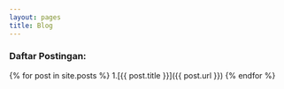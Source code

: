 ```yaml
---
layout: pages
title: Blog
---
```

### Daftar Postingan:

{% for post in site.posts %}
1.[{{ post.title }}]({{ post.url }})
{% endfor %}
